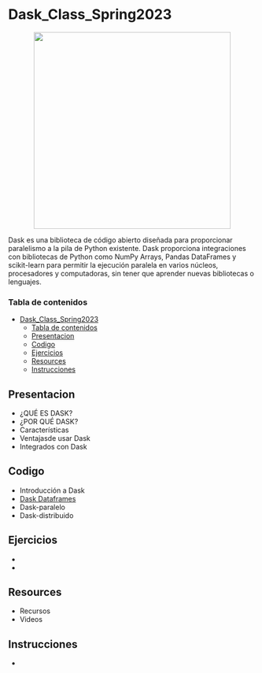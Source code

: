 # Dask_Class_Spring2023

<p align="center">
  <img width="400" height="400" src="https://seeklogo.com/images/D/dask-logo-E2158E0CA9-seeklogo.com.png">
</p>


Dask es una biblioteca de código abierto diseñada para proporcionar paralelismo a la pila de Python existente. Dask proporciona integraciones con bibliotecas de Python como NumPy Arrays, Pandas DataFrames y scikit-learn para permitir la ejecución paralela en varios núcleos, procesadores y computadoras, sin tener que aprender nuevas bibliotecas o lenguajes.

### Tabla de contenidos
- [Dask\_Class\_Spring2023](#dask_class_spring2023)
    - [Tabla de contenidos](#tabla-de-contenidos)
  - [Presentacion](#presentacion)
  - [Codigo](#codigo)
  - [Ejercicios](#ejercicios)
  - [Resources](#resources)
  - [Instrucciones](#instrucciones)


## Presentacion

- ¿QUÉ ES DASK?
- ¿POR QUÉ DASK?
- Características
- Ventajasde usar Dask
- Integrados con Dask

## Codigo

-  Introducción a Dask
-  [Dask Dataframes](Codigo/dask_dataframes.ipynb)
-  Dask-paralelo
-  Dask-distribuido

## Ejercicios

- 
-

## Resources

- Recursos
- Videos

## Instrucciones

-

